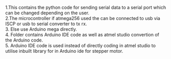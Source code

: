 1.This contains the python code for sending serial data to a serial port which can be changed depending on the user.<br />
2.The microcontroller if atmega256 used the can be connected to usb via ISCP or usb to serial converter to tx rx.<br />
3. Else use Arduino mega directly.<br />
4. Folder contains Arduino IDE code as well as atmel studio convertion of the Arduino code.<br />
5. Arduino IDE code is used instead of directly coding in atmel studio to utilise inbuilt library for in Arduino ide for stepper motor.<br />
